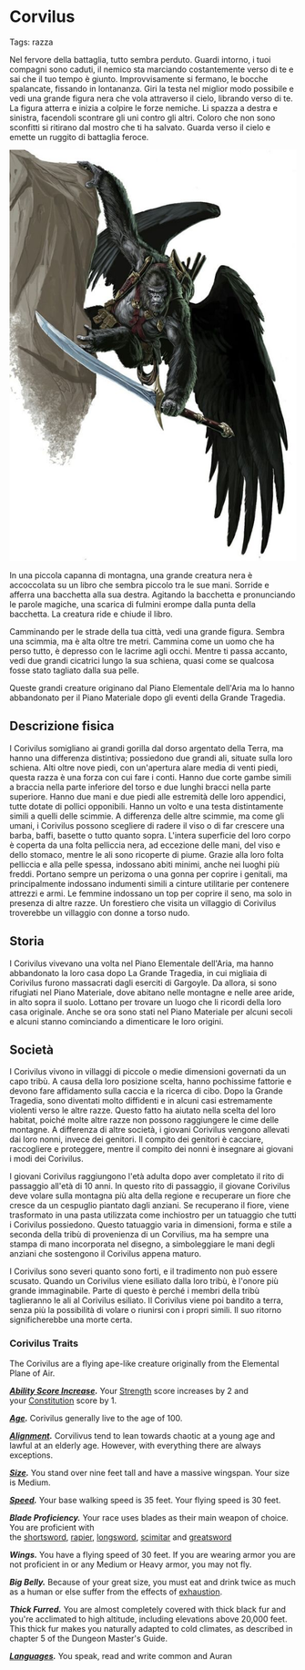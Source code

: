 # Corvilus

Tags: razza

Nel fervore della battaglia, tutto sembra perduto. Guardi intorno, i tuoi compagni sono caduti, il nemico sta marciando costantemente verso di te e sai che il tuo tempo è giunto. Improvvisamente si fermano, le bocche spalancate, fissando in lontananza. Giri la testa nel miglior modo possibile e vedi una grande figura nera che vola attraverso il cielo, librando verso di te. La figura atterra e inizia a colpire le forze nemiche. Li spazza a destra e sinistra, facendoli scontrare gli uni contro gli altri. Coloro che non sono sconfitti si ritirano dal mostro che ti ha salvato. Guarda verso il cielo e emette un ruggito di battaglia feroce.

![Untitled](Untitled%201.png)

In una piccola capanna di montagna, una grande creatura nera è accoccolata su un libro che sembra piccolo tra le sue mani. Sorride e afferra una bacchetta alla sua destra. Agitando la bacchetta e pronunciando le parole magiche, una scarica di fulmini erompe dalla punta della bacchetta. La creatura ride e chiude il libro.

Camminando per le strade della tua città, vedi una grande figura. Sembra una scimmia, ma è alta oltre tre metri. Cammina come un uomo che ha perso tutto, è depresso con le lacrime agli occhi. Mentre ti passa accanto, vedi due grandi cicatrici lungo la sua schiena, quasi come se qualcosa fosse stato tagliato dalla sua pelle.

Queste grandi creature originano dal Piano Elementale dell'Aria ma lo hanno abbandonato per il Piano Materiale dopo gli eventi della Grande Tragedia.

## Descrizione fisica

I Corivilus somigliano ai grandi gorilla dal dorso argentato della Terra, ma hanno una differenza distintiva; possiedono due grandi ali, situate sulla loro schiena. Alti oltre nove piedi, con un'apertura alare media di venti piedi, questa razza è una forza con cui fare i conti. Hanno due corte gambe simili a braccia nella parte inferiore del torso e due lunghi bracci nella parte superiore. Hanno due mani e due piedi alle estremità delle loro appendici, tutte dotate di pollici opponibili. Hanno un volto e una testa distintamente simili a quelli delle scimmie. A differenza delle altre scimmie, ma come gli umani, i Corivilus possono scegliere di radere il viso o di far crescere una barba, baffi, basette o tutto quanto sopra. L'intera superficie del loro corpo è coperta da una folta pelliccia nera, ad eccezione delle mani, del viso e dello stomaco, mentre le ali sono ricoperte di piume. Grazie alla loro folta pelliccia e alla pelle spessa, indossano abiti minimi, anche nei luoghi più freddi. Portano sempre un perizoma o una gonna per coprire i genitali, ma principalmente indossano indumenti simili a cinture utilitarie per contenere attrezzi e armi. Le femmine indossano un top per coprire il seno, ma solo in presenza di altre razze. Un forestiero che visita un villaggio di Corivilus troverebbe un villaggio con donne a torso nudo.

## Storia

I Corivilus vivevano una volta nel Piano Elementale dell'Aria, ma hanno abbandonato la loro casa dopo La Grande Tragedia, in cui migliaia di Corivilus furono massacrati dagli eserciti di Gargoyle. Da allora, si sono rifugiati nel Piano Materiale, dove abitano nelle montagne e nelle aree aride, in alto sopra il suolo. Lottano per trovare un luogo che li ricordi della loro casa originale. Anche se ora sono stati nel Piano Materiale per alcuni secoli e alcuni stanno cominciando a dimenticare le loro origini.

## Società

I Corivilus vivono in villaggi di piccole o medie dimensioni governati da un capo tribù. A causa della loro posizione scelta, hanno pochissime fattorie e devono fare affidamento sulla caccia e la ricerca di cibo. Dopo la Grande Tragedia, sono diventati molto diffidenti e in alcuni casi estremamente violenti verso le altre razze. Questo fatto ha aiutato nella scelta del loro habitat, poiché molte altre razze non possono raggiungere le cime delle montagne. A differenza di altre società, i giovani Corivilus vengono allevati dai loro nonni, invece dei genitori. Il compito dei genitori è cacciare, raccogliere e proteggere, mentre il compito dei nonni è insegnare ai giovani i modi dei Corivilus.

I giovani Corivilus raggiungono l'età adulta dopo aver completato il rito di passaggio all'età di 10 anni. In questo rito di passaggio, il giovane Corivilus deve volare sulla montagna più alta della regione e recuperare un fiore che cresce da un cespuglio piantato dagli anziani. Se recuperano il fiore, viene trasformato in una pasta utilizzata come inchiostro per un tatuaggio che tutti i Corivilus possiedono. Questo tatuaggio varia in dimensioni, forma e stile a seconda della tribù di provenienza di un Corvilius, ma ha sempre una stampa di mano incorporata nel disegno, a simboleggiare le mani degli anziani che sostengono il Corivilus appena maturo.

I Corivilus sono severi quanto sono forti, e il tradimento non può essere scusato. Quando un Corivilus viene esiliato dalla loro tribù, è l'onore più grande immaginabile. Parte di questo è perché i membri della tribù taglieranno le ali al Corivilus esiliato. Il Corivilus viene poi bandito a terra, senza più la possibilità di volare o riunirsi con i propri simili. Il suo ritorno significherebbe una morte certa.

### **Corivilus Traits**

The Corivilus are a flying ape-like creature originally from the Elemental Plane of Air.

***[Ability Score Increase](https://www.dandwiki.com/wiki/5e_SRD:About_Races#Ability_Score_Increase).*** Your [Strength](https://www.dandwiki.com/wiki/5e_SRD:Strength) score increases by 2 and your [Constitution](https://www.dandwiki.com/wiki/5e_SRD:Constitution) score by 1.

***[Age](https://www.dandwiki.com/wiki/5e_SRD:About_Races#Age).*** Corivilus generally live to the age of 100.

***[Alignment](https://www.dandwiki.com/wiki/5e_SRD:About_Races#Alignment).*** Corvilivus tend to lean towards chaotic at a young age and lawful at an elderly age. However, with everything there are always exceptions.

***[Size](https://www.dandwiki.com/wiki/5e_SRD:About_Races#Size).*** You stand over nine feet tall and have a massive wingspan. Your size is Medium.

***[Speed](https://www.dandwiki.com/wiki/5e_SRD:About_Races#Speed).*** Your base walking speed is 35 feet. Your flying speed is 30 feet.

***Blade Proficiency.*** Your race uses blades as their main weapon of choice. You are proficient with the [shortsword](https://www.dandwiki.com/wiki/5e_SRD:Shortsword), [rapier](https://www.dandwiki.com/wiki/5e_SRD:Rapier), [longsword](https://www.dandwiki.com/wiki/5e_SRD:Longsword), [scimitar](https://www.dandwiki.com/wiki/5e_SRD:Scimitar) and [greatsword](https://www.dandwiki.com/wiki/5e_SRD:Greatsword)

***Wings.*** You have a flying speed of 30 feet. If you are wearing armor you are not proficient in or any Medium or Heavy armor, you may not fly.

***Big Belly.*** Because of your great size, you must eat and drink twice as much as a human or else suffer from the effects of [exhaustion](https://www.dandwiki.com/wiki/5e_SRD:Conditions#Exhaustion).

***Thick Furred.*** You are almost completely covered with thick black fur and you're acclimated to high altitude, including elevations above 20,000 feet. This thick fur makes you naturally adapted to cold climates, as described in chapter 5 of the Dungeon Master's Guide.

***[Languages](https://www.dandwiki.com/wiki/5e_SRD:About_Races#Languages).*** You speak, read and write common and Auran